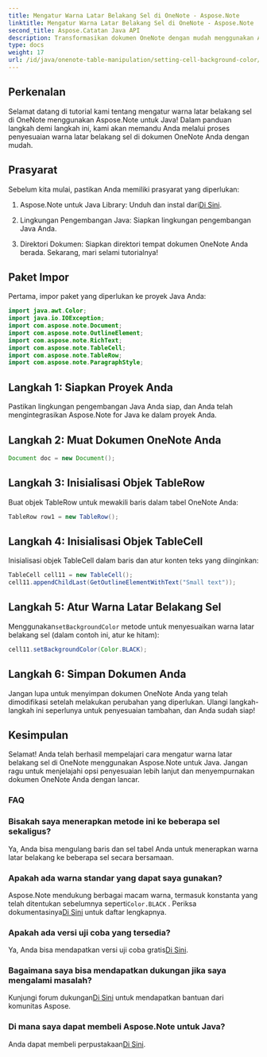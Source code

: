 ```yaml
---
title: Mengatur Warna Latar Belakang Sel di OneNote - Aspose.Note
linktitle: Mengatur Warna Latar Belakang Sel di OneNote - Aspose.Note
second_title: Aspose.Catatan Java API
description: Transformasikan dokumen OneNote dengan mudah menggunakan Aspose.Note untuk Java. Sesuaikan warna latar belakang sel dengan mudah. Coba uji coba gratis sekarang!
type: docs
weight: 17
url: /id/java/onenote-table-manipulation/setting-cell-background-color/
---
```

## Perkenalan
Selamat datang di tutorial kami tentang mengatur warna latar belakang sel di OneNote menggunakan Aspose.Note untuk Java! Dalam panduan langkah demi langkah ini, kami akan memandu Anda melalui proses penyesuaian warna latar belakang sel di dokumen OneNote Anda dengan mudah.
## Prasyarat
Sebelum kita mulai, pastikan Anda memiliki prasyarat yang diperlukan:
1.  Aspose.Note untuk Java Library: Unduh dan instal dari[Di Sini](https://releases.aspose.com/note/java/).
   
2. Lingkungan Pengembangan Java: Siapkan lingkungan pengembangan Java Anda.
3. Direktori Dokumen: Siapkan direktori tempat dokumen OneNote Anda berada.
Sekarang, mari selami tutorialnya!
## Paket Impor
Pertama, impor paket yang diperlukan ke proyek Java Anda:
```java
import java.awt.Color;
import java.io.IOException;
import com.aspose.note.Document;
import com.aspose.note.OutlineElement;
import com.aspose.note.RichText;
import com.aspose.note.TableCell;
import com.aspose.note.TableRow;
import com.aspose.note.ParagraphStyle;
```
## Langkah 1: Siapkan Proyek Anda
Pastikan lingkungan pengembangan Java Anda siap, dan Anda telah mengintegrasikan Aspose.Note for Java ke dalam proyek Anda.
## Langkah 2: Muat Dokumen OneNote Anda
```java
Document doc = new Document();
```
## Langkah 3: Inisialisasi Objek TableRow
Buat objek TableRow untuk mewakili baris dalam tabel OneNote Anda:
```java
TableRow row1 = new TableRow();
```
## Langkah 4: Inisialisasi Objek TableCell
Inisialisasi objek TableCell dalam baris dan atur konten teks yang diinginkan:
```java
TableCell cell11 = new TableCell();
cell11.appendChildLast(GetOutlineElementWithText("Small text"));
```
## Langkah 5: Atur Warna Latar Belakang Sel
 Menggunakan`setBackgroundColor` metode untuk menyesuaikan warna latar belakang sel (dalam contoh ini, atur ke hitam):
```java
cell11.setBackgroundColor(Color.BLACK);
```
## Langkah 6: Simpan Dokumen Anda
Jangan lupa untuk menyimpan dokumen OneNote Anda yang telah dimodifikasi setelah melakukan perubahan yang diperlukan.
Ulangi langkah-langkah ini seperlunya untuk penyesuaian tambahan, dan Anda sudah siap!
## Kesimpulan
Selamat! Anda telah berhasil mempelajari cara mengatur warna latar belakang sel di OneNote menggunakan Aspose.Note untuk Java. Jangan ragu untuk menjelajahi opsi penyesuaian lebih lanjut dan menyempurnakan dokumen OneNote Anda dengan lancar.
### FAQ
### Bisakah saya menerapkan metode ini ke beberapa sel sekaligus?
Ya, Anda bisa mengulang baris dan sel tabel Anda untuk menerapkan warna latar belakang ke beberapa sel secara bersamaan.
### Apakah ada warna standar yang dapat saya gunakan?
 Aspose.Note mendukung berbagai macam warna, termasuk konstanta yang telah ditentukan sebelumnya seperti`Color.BLACK` . Periksa dokumentasinya[Di Sini](https://reference.aspose.com/note/java/) untuk daftar lengkapnya.
### Apakah ada versi uji coba yang tersedia?
 Ya, Anda bisa mendapatkan versi uji coba gratis[Di Sini](https://releases.aspose.com/).
### Bagaimana saya bisa mendapatkan dukungan jika saya mengalami masalah?
 Kunjungi forum dukungan[Di Sini](https://forum.aspose.com/c/note/28) untuk mendapatkan bantuan dari komunitas Aspose.
### Di mana saya dapat membeli Aspose.Note untuk Java?
 Anda dapat membeli perpustakaan[Di Sini](https://purchase.aspose.com/buy).